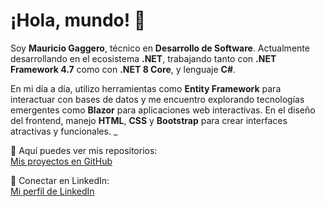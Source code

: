 # ¡Hola, mundo! 👋

Soy **Mauricio Gaggero**,  técnico en **Desarrollo de Software**. Actualmente desarrollando en el ecosistema **.NET**, trabajando tanto con **.NET Framework 4.7** como con **.NET 8 Core**, y lenguaje **C#**.

En mi día a día, utilizo herramientas como **Entity Framework** para interactuar con bases de datos y me encuentro explorando tecnologías emergentes como **Blazor** para aplicaciones web interactivas. En el diseño del frontend, manejo **HTML**, **CSS** y **Bootstrap** para crear interfaces atractivas y funcionales. _

📂 Aquí puedes ver mis repositorios:  
[Mis proyectos en GitHub](https://github.com/maurigaggero?tab=repositories)

🔗 Conectar en LinkedIn:  
[Mi perfil de LinkedIn](http://linkedin.com/in/mauriciogaggero)
